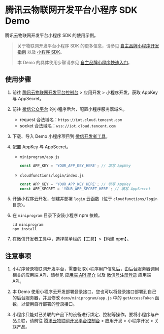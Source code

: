 腾讯云物联网开发平台小程序 SDK Demo
===

腾讯云物联网开发平台小程序 SDK 的使用示例。

> 关于物联网开发平台小程序 SDK 的更多信息，请参见 [自主品牌小程序开发指南](https://cloud.tencent.com/document/product/1081/47686) 以及 [小程序 SDK](https://cloud.tencent.com/document/product/1081/47687)。
> 
> 本 Demo 的具体使用步骤请参见 [自主品牌小程序快速入门](https://cloud.tencent.com/document/product/1081/47685)。

## 使用步骤
1. 前往 [腾讯云物联网开发平台控制台](https://console.cloud.tencent.com/iotexplorer) > 应用开发 > 小程序开发，获取 AppKey 与 AppSecret。

2. 前往 [微信公众平台](https://mp.weixin.qq.com/) 的小程序后台，配置小程序服务器域名。
   - request 合法域名：`https://iot.cloud.tencent.com`
   - socket 合法域名：`wss://iot.cloud.tencent.com`

3. 下载、导入 Demo 小程序项目到 [微信开发者工具](https://developers.weixin.qq.com/miniprogram/dev/devtools/download.html)。

4. 配置 AppKey 与 AppSecret。
   - `miniprogram/app.js`
     ```js
     const APP_KEY = 'YOUR_APP_KEY_HERE'; // 填写 AppKey
     ```
   - `cloudfunctions/login/index.js`
     ```js
     const APP_KEY = 'YOUR_APP_KEY_HERE'; // 填写 AppKey
     const APP_SECRET = 'YOUR_APP_SECRET_HERE'; // 填写 AppSecret
     ```

5. 开通小程序云开发，创建并部署 `login` 云函数（位于 `cloudfunctions/login` 目录）。

6. 在 `miniprogram` 目录下安装小程序 npm 依赖。
   ```
   cd miniprogram
   npm install
   ```

7. 在微信开发者工具中，选择菜单栏的【工具】>【构建 npm】。

## 注意事项
1. 小程序登录物联网开发平台，需要获取小程序用户信息后，由后台服务器调用相关的应用端 API，请参见 [应用端 API 简介](https://cloud.tencent.com/document/product/1081/40773) 以及 [微信号注册登录](https://cloud.tencent.com/document/product/1081/40781) 应用端 API。

2. 本 Demo 使用小程序云开发部署登录接口。您也可以将登录接口部署到自己的后台服务器，并且修改 `demo/miniprogram/app.js` 中的 `getAccessToken` 函数，以使用自行部署的登录接口。

3. 小程序只能对已关联的产品下的设备进行绑定、控制等操作。要将小程序与产品关联，请前往 [腾讯云物联网开发平台控制台](https://console.cloud.tencent.com/iotexplorer) > 应用开发 > 小程序开发 > 关联产品。

